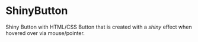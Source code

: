 # ShinyButton
Shiny Button with HTML/CSS 
Button that is created with a *shiny* effect when hovered over via mouse/pointer.
